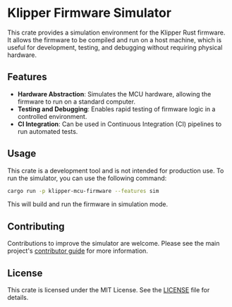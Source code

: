 # Klipper Firmware Simulator

This crate provides a simulation environment for the Klipper Rust firmware. It allows the firmware to be compiled and run on a host machine, which is useful for development, testing, and debugging without requiring physical hardware.

## Features

- **Hardware Abstraction**: Simulates the MCU hardware, allowing the firmware to run on a standard computer.
- **Testing and Debugging**: Enables rapid testing of firmware logic in a controlled environment.
- **CI Integration**: Can be used in Continuous Integration (CI) pipelines to run automated tests.

## Usage

This crate is a development tool and is not intended for production use. To run the simulator, you can use the following command:

```bash
cargo run -p klipper-mcu-firmware --features sim
```

This will build and run the firmware in simulation mode.

## Contributing

Contributions to improve the simulator are welcome. Please see the main project's [contributor guide](../../docs/contributors.md) for more information.

## License

This crate is licensed under the MIT License. See the [LICENSE](../../LICENSE) file for details.